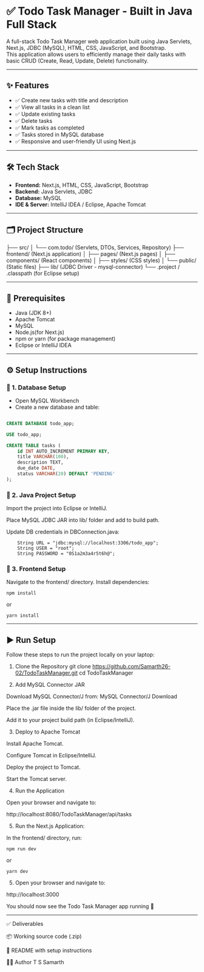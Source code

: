 # ✅ Todo Task Manager - Built in Java Full Stack

A full-stack Todo Task Manager web application built using Java Servlets, Next.js, JDBC (MySQL), HTML, CSS, JavaScript, and Bootstrap.  
This application allows users to efficiently manage their daily tasks with basic CRUD (Create, Read, Update, Delete) functionality.

---

## ✨ Features

- ✅ Create new tasks with title and description  
- ✅ View all tasks in a clean list  
- ✅ Update existing tasks  
- ✅ Delete tasks  
- ✅ Mark tasks as completed  
- ✅ Tasks stored in MySQL database  
- ✅ Responsive and user-friendly UI using Next.js  

---

## 🛠 Tech Stack

- **Frontend:** Next.js, HTML, CSS, JavaScript, Bootstrap  
- **Backend:** Java Servlets, JDBC  
- **Database:** MySQL  
- **IDE & Server:** IntelliJ IDEA / Eclipse, Apache Tomcat  

---

## 🗂 Project Structure

├── src/
│   └── com.todo/ (Servlets, DTOs, Services, Repository)
├── frontend/ (Next.js application)
│   ├── pages/ (Next.js pages)
│   ├── components/ (React components)
│   ├── styles/ (CSS styles)
│   └── public/ (Static files)
├── lib/ (JDBC Driver - mysql-connector)
└── .project / .classpath (for Eclipse setup)

---

## 🧰 Prerequisites

- Java (JDK 8+)
- Apache Tomcat
- MySQL
- Node.js(for Next.js)
- npm or yarn (for package management)
- Eclipse or IntelliJ IDEA 

---

## ⚙️ Setup Instructions

### 🔧 1. Database Setup

- Open MySQL Workbench
- Create a new database and table:

```sql

CREATE DATABASE todo_app;

USE todo_app;

CREATE TABLE tasks (
    id INT AUTO_INCREMENT PRIMARY KEY,
    title VARCHAR(100),
    description TEXT,
    due_date DATE,
    status VARCHAR(20) DEFAULT 'PENDING'
);
```
### 🔧 2. Java Project Setup
Import the project into Eclipse or IntelliJ.

Place MySQL JDBC JAR into lib/ folder and add to build path.

Update DB credentials in DBConnection.java:

```
    String URL = "jdbc:mysql://localhost:3306/todo_app";
    String USER = "root";
    String PASSWORD = "0S1a2m3a4r5t6h@";
```
### 🔧 3. Frontend Setup
Navigate to the frontend/ directory.
Install dependencies:
```
npm install
```
or
```
yarn install
```
---

## ▶️ Run Setup

Follow these steps to run the project locally on your laptop:

1. Clone the Repository
git clone https://github.com/Samarth26-02/TodoTaskManager.git
cd TodoTaskManager

2. Add MySQL Connector JAR

Download MySQL Connector/J from:
MySQL Connector/J Download

Place the .jar file inside the lib/ folder of the project.

Add it to your project build path (in Eclipse/IntelliJ).

3. Deploy to Apache Tomcat

Install Apache Tomcat.

Configure Tomcat in Eclipse/IntelliJ.

Deploy the project to Tomcat.

Start the Tomcat server.

4. Run the Application

Open your browser and navigate to:

http://localhost:8080/TodoTaskManager/api/tasks

5. Run the Next.js Application:

In the frontend/ directory, run:
```
npm run dev
```
or
``` 
yarn dev
```
5. Open your browser and navigate to:

http://localhost:3000

You should now see the Todo Task Manager app running 🎉

---
✅ Deliverables

📦 Working source code (.zip)

📘 README with setup instructions

👨‍💻 Author
T S Samarth
